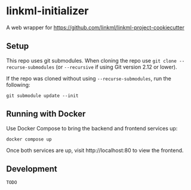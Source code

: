 # linkml-initializer

A web wrapper for https://github.com/linkml/linkml-project-cookiecutter

## Setup

This repo uses git submodules. When cloning the repo use `git clone --recurse-submodules` 
(or `--recursive` if using Git version 2.12 or lower). 

If the repo was cloned without using `--recurse-submodules`, run the following:

```shell
git submodule update --init
```

## Running with Docker

Use Docker Compose to bring the backend and frontend services up:

```shell
docker compose up
```

Once both services are up, visit http://localhost:80 to view the frontend.

## Development

`TODO`
